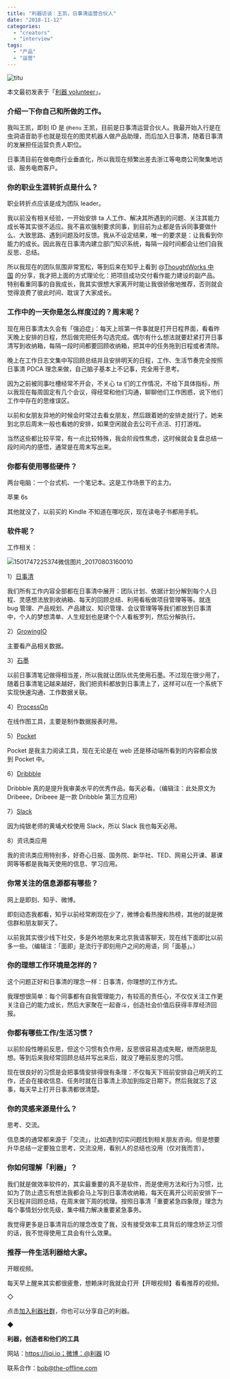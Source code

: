 ```yaml
---
title: "利器访谈：王凯，日事清运营合伙人"
date: "2018-11-12"
categories: 
  - "creators"
  - "interview"
tags: 
  - "产品"
  - "运营"
---
```


![titu](/images/13282-413x333.jpg)

本文最初发表于「[利器 volunteer](https://mp.weixin.qq.com/s/Y-hvsF5qvCHhyjkXPPPW2A)」。

### 介绍一下你自己和所做的工作。

我叫王凯，即刻 ID 是 `@henu` 王凯，目前是日事清运营合伙人。我最开始入行是在虫洞语音助手也就是现在的图灵机器人做产品助理，而后加入日事清，随着日事清的发展担任运营负责人职位。

日事清目前在做电商行业垂直化，所以我现在频繁出差去浙江等电商公司聚集地访谈、服务电商客户。

### 你的职业生涯转折点是什么？

职业转折点应该是成为团队 leader。

我以前没有相关经验，一开始安排 ta 人工作、解决其所遇到的问题、关注其能力成长等其实很不适应。我不喜欢强制要求同事，到目前为止都是告诉同事要做什么、大致思路、遇到问题及时反馈。我从不设定结果，唯一的要求是：让我看到你能力的成长。因此我在日事清内建立部门知识系统，每隔一段时间都会让他们自我反思、总结。

所以我现在的团队氛围非常宽松，等到后来在知乎上看到 @[ThoughtWorks 中国](https://www.zhihu.com/org/thoughtworks-zhong-guo) 的分享，我才把上面的方式理论化：把项目成功交付看作能力建设的副产品。特别看重同事的自我成长，我其实很想大家离开时能让我很骄傲地推荐，否则就会觉得浪费了彼此时间、耽误了大家成长。

### 工作中的一天你是怎么样度过的？周末呢？

现在用日事清太久会有「强迫症」：每天上班第一件事就是打开日程界面，看看昨天晚上安排的日程，然后做完把任务勾选完成。偶尔有什么想法就要赶紧打开日事清写到收纳箱，每隔一段时间都要回顾收纳箱，把其中的任务拖到日程或者清除。

晚上在工作日志文集中写回顾总结并且安排明天的日程，工作、生活节奏完全按照日事清 PDCA 理念来做，自己脑子基本上不记事，完全用于思考。

因为之前被同事吐槽经常不开会，不关心 ta 们的工作情况，不给下具体指标，所以我现在每周固定有几个会议，得经常和他们沟通，聊聊他们工作困惑，说下他们工作中存在的思维误区。

以前和女朋友异地的时候会时常过去看女朋友，然后跟着她的安排走就行了。她来到北京后周末一般也看她的安排，如果空闲就会去公司干点活、打打游戏。

当然这些都比较平常，有一点比较特殊，我会阶段性焦虑，这时候就会复盘总结一段时间内的感悟，通常是在周末写出来。

### 你都有使用哪些硬件？

两台电脑：一个台式机、一个笔记本。这是工作场景下的主力。

苹果 6s

其他就没了，以前买的 Kindle 不知道在哪吃灰，现在读电子书都用手机。

### 软件呢？

工作相关：

![1501747225374微信图片_20170803160010](/images/98652-187x333.jpg)

1）[日事清](https://www.rishiqing.com/)

我们所有工作内容全部都在日事清中展开：团队计划、依据计划分解到每个人日程、灵感想法放到收纳箱、每天的回顾总结、利用看板做项目管理等等。就连 bug 管理、产品规划、产品建议、知识管理、会议管理等等我们都放到日事清中，个人的梦想清单、人生规划也是建个个人看板罗列，然后分解执行。

2）[GrowingIO](https://www.growingio.com/)

主要看产品相关数据。

3）[石墨](https://shimo.im/)

以前日事清笔记做得相当差，所以我就让团队优先使用石墨。不过现在很少用了，随着日事清笔记越来越好，我们把资料都放到日事清上了，这样可以在一个系统下实现快速沟通、工作数据关联。

4）[ProcessOn](https://www.processon.com/)

在线作图工具，主要是制作数据报表时用。

5）[Pocket](https://getpocket.com/)

Pocket 是我主力阅读工具，现在无论是在 web 还是移动端所看到的内容都会放到 Pocket 中。

6）[Dribbble](https://dribbble.com/)

Dribbble 真的是提升我审美水平的优秀作品，每天必看。（编辑注：此处原文为 Dribeee，Dribeee 是一款 Dribbble 第三方应用）

7）[Slack](https://slack.com/)

因为纯银老师的黄埔犬校使用 Slack，所以 Slack 我也每天必用。

8）资讯类应用

我的资讯类应用特别多，好奇心日报、国务院、新华社、TED、网易公开课、慕课网等等都是我每天使用的信息、学习应用。

### 你常关注的信息源都有哪些？

网上是即刻、知乎、微博。

即刻动态我都看，知乎以前经常刷现在少了，微博会看热搜和热榜，其他的就是微信群和朋友聊天了。

以前我其实很少线下社交，多是外地朋友来北京我请客聊天，现在线下面即比以前多一些。（编辑注：「面即」是流行于即刻用户之间的用语，同「面基」。）

### 你的理想工作环境是怎样的？

这个问题正好和日事清的理念一样：日事清，你理想的工作方式。

我理想很简单：每个同事都有自我管理能力，有较高的责任心，不仅仅关注工作更关注自己的能力成长，然后大家聚在一起奋斗，创造社会价值后获得丰厚经济回报。

### 你都有哪些工作/生活习惯？

以前阶段性睡前反思，但这个习惯有负作用，反思很容易造成失眠，继而胡思乱想。等到后来我经常回顾总结并写出来后，就没了睡前反思的习惯。

现在很良好的习惯是会把事情安排得很有条理：不仅每天下班前安排自己明天的工作，还会在接收信息、任务时就在日事清上添加到指定日期下。然后我就忘了这事，每天早上打开日事清都很清楚。

### 你的灵感来源是什么？

思考、交流。

信息类的通常都来源于「交流」，比如遇到切实问题找到相关朋友咨询。但是想要升华总结一定要独立思考，交流没用，看别人的总结也没用（仅对我而言）。

### 你如何理解「利器」？

我们就是做效率软件的，其实最重要的真不是软件，而是使用方法和行为习惯，比如为了防止遗忘有想法我都会马上写到日事清收纳箱，每天在离开公司前安排下一天日程并回顾总结，在周末做下周的梳理。按照日事清「重要紧急四象限」理念为每个事情划分优先级，集中精力解决重要紧急事务。

我觉得更多是日事清背后的理念改变了我，没有接受效率工具背后的理念矫正习惯的话，我不觉得使用工具会有什么效果。

### 推荐一件生活利器给大家。

开眼视频。

每天早上醒来其实都很疲惫，想赖床时我就会打开【开眼视频】看看推荐的视频。

◇

点击[加入利器社群](https://mp.weixin.qq.com/s?__biz=MzA3NTgzNzU2NQ==&mid=400594784&idx=1&sn=a88b34faa7522206957d448d40ea0b31&scene=21#wechat_redirect)，你也可以分享自己的利器。

◆

**利器，创造者和他们的工具**

网站：https://liqi.io；微博：@利器 IO

联系合作：bob@the-offline.com
